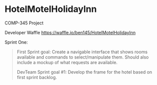 # HotelMotelHolidayInn
COMP-345 Project

Developer Waffle
https://waffle.io/ben145/HotelMotelHolidayInn


Sprint One:

<blockquote>First Sprint goal:
Create a navigable interface that shows rooms available and commands to select/manipulate them. Should also include a mockup           of what  requests are available.

DevTeam Sprint goal #1:
Develop the frame for the hotel based on first sprint backlog.</blockquote>
